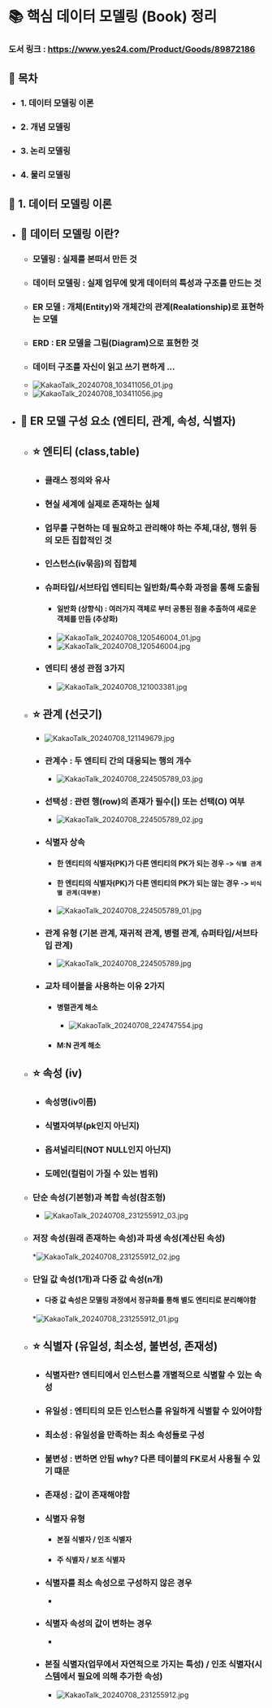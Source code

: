 # :books: 핵심 데이터 모델링 (Book) 정리
### 도서 링크 : https://www.yes24.com/Product/Goods/89872186

 
##  :scroll: 목차


* ### 1. 데이터 모델링 이론  
* ### 2. 개념 모델링  
* ### 3. 논리 모델링  
* ### 4. 물리 모델링  


## :dart: 1. 데이터 모델링 이론
* ## :balloon: 데이터 모델링 이란?
  * ### 모델링 : 실제를 본떠서 만든 것
  * ### 데이터 모델링 : 실제 업무에 맞게 데이터의 특성과 구조를 만드는 것
  * ### ER 모델 : 개체(Entity)와 개체간의 관계(Realationship)로 표현하는 모델
  * ### ERD : ER 모델을 그림(Diagram)으로 표현한 것
  * ### 데이터 구조를 자신이 읽고 쓰기 편하게 ...
  * ![KakaoTalk_20240708_103411056_01.jpg](..%2F..%2F..%2FVideos%2FCaptures%2FKakaoTalk_20240708_103411056_01.jpg)
  * ![KakaoTalk_20240708_103411056.jpg](..%2F..%2F..%2FVideos%2FCaptures%2FKakaoTalk_20240708_103411056.jpg)
  
* ## :balloon: ER 모델 구성 요소 (엔티티, 관계, 속성, 식별자)
  * ## :star: 엔티티 (class,table)
    * ### 클래스 정의와 유사 
    * ### 현실 세계에 실제로 존재하는 실체
    * ### 업무를 구현하는 데 필요하고 관리해야 하는 주체,대상, 행위 등의 모든 집합적인 것
    * ### 인스턴스(iv묶음)의 집합체
    * ### 슈퍼타입/서브타입 엔티티는 일반화/특수화 과정을 통해 도출됨
      * #### 일반화 (상향식) : 여러가지 객체로 부터 공통된 점을 추출하여 새로운 객체를 만듬 (추상화)
      * ![KakaoTalk_20240708_120546004_01.jpg](..%2F..%2F..%2FVideos%2FCaptures%2FKakaoTalk_20240708_120546004_01.jpg)
      * ![KakaoTalk_20240708_120546004.jpg](..%2F..%2F..%2FVideos%2FCaptures%2FKakaoTalk_20240708_120546004.jpg)
    * ### 엔티티 생성 관점 3가지
      * ![KakaoTalk_20240708_121003381.jpg](..%2F..%2F..%2FVideos%2FCaptures%2FKakaoTalk_20240708_121003381.jpg)
  * ## :star: 관계 (선긋기) 
    * ![KakaoTalk_20240708_121149679.jpg](..%2F..%2F..%2FVideos%2FCaptures%2FKakaoTalk_20240708_121149679.jpg)
    * ### 관계수 : 두 엔티티 간의 대응되는 행의 개수
      * ![KakaoTalk_20240708_224505789_03.jpg](..%2F..%2F..%2FVideos%2FCaptures%2FKakaoTalk_20240708_224505789_03.jpg)
    * ### 선택성 : 관련 행(row)의 존재가 필수(|) 또는 선택(O) 여부
      * ![KakaoTalk_20240708_224505789_02.jpg](..%2F..%2F..%2FVideos%2FCaptures%2FKakaoTalk_20240708_224505789_02.jpg)
    * ### 식별자 상속 
      * #### 한 엔티티의 식별자(PK)가 다른 엔티티의 PK가 되는 경우 -> `식별 관계`
      * #### 한 엔티티의 식별자(PK)가 다른 엔티티의 PK가 되는 않는 경우 -> `비식별 관계(대부분)`
      * ![KakaoTalk_20240708_224505789_01.jpg](..%2F..%2F..%2FVideos%2FCaptures%2FKakaoTalk_20240708_224505789_01.jpg)
    * ### 관계 유형 (기본 관계, 재귀적 관계, 병렬 관계, 슈퍼타입/서브타입 관계)
      * ![KakaoTalk_20240708_224505789.jpg](..%2F..%2F..%2FVideos%2FCaptures%2FKakaoTalk_20240708_224505789.jpg)
    * ### 교차 테이블을 사용하는 이유 2가지
      * #### 병렬관계 해소
        * ![KakaoTalk_20240708_224747554.jpg](..%2F..%2F..%2FVideos%2FCaptures%2FKakaoTalk_20240708_224747554.jpg)
      * #### M:N 관계 해소
  * ## :star: 속성 (iv)
    * ### 속성명(iv이름)
    * ### 식별자여부(pk인지 아닌지)
    * ### 옵셔널리티(NOT NULL인지 아닌지)
    * ### 도메인(컬럼이 가질 수 있는 범위)
    
  * ### 단순 속성(기본형)과 복합 속성(참조형)
    * ![KakaoTalk_20240708_231255912_03.jpg](..%2F..%2F..%2FPictures%2FScreenshots%2FKakaoTalk_20240708_231255912_03.jpg)
  * ### 저장 속성(원래 존재하는 속성)과 파생 속성(계산된 속성)
    *![KakaoTalk_20240708_231255912_02.jpg](..%2F..%2F..%2FPictures%2FScreenshots%2FKakaoTalk_20240708_231255912_02.jpg)
  * ### 단일 값 속성(1개)과 다중 값 속성(n개)
    * #### 다중 값 속성은 모델링 과정에서 정규화를 통해 별도 엔티티로 분리해야함 
    *![KakaoTalk_20240708_231255912_01.jpg](..%2F..%2F..%2FPictures%2FScreenshots%2FKakaoTalk_20240708_231255912_01.jpg)

  * ## :star: 식별자 (유일성, 최소성, 불변성, 존재성)
    * ### 식별자란? 엔티티에서 인스턴스를 개별적으로 식별할 수 있는 속성
    * ### 유일성 : 엔티티의 모든 인스턴스를 유일하게 식별할 수 있어야함
    * ### 최소성 : 유일성을 만족하는 최소 속성들로 구성
    * ### 불변성 : 변하면 안됨 why? 다른 테이블의 FK로서 사용될 수 있기 떄문
    * ### 존재성 : 값이 존재해야함
    * ### 식별자 유형
      * #### 본질 식별자 / 인조 식별자
      * #### 주 식별자 / 보조 식별자
    * ### 식별자를 최소 속성으로 구성하지 않은 경우
      * 
    * ### 식별자 속성의 값이 변하는 경우
      * 
    * ### 본질 식별자(업무에서 자연적으로 가지는 특성) / 인조 식별자(시스템에서 필요에 의해 추가한 속성)
      * ![KakaoTalk_20240708_231255912.jpg](..%2F..%2F..%2FPictures%2FScreenshots%2FKakaoTalk_20240708_231255912.jpg)
